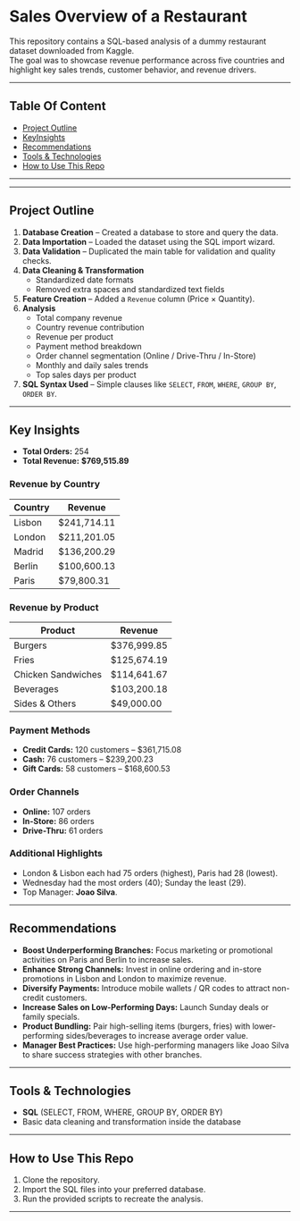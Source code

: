 #  Sales Overview of a Restaurant


This repository contains a SQL-based analysis of a dummy restaurant dataset downloaded from Kaggle.  
The goal was to showcase revenue performance across five countries and highlight key sales trends, customer behavior, and revenue drivers.


--- 
## Table Of Content
* [Project Outline](#Project-Outline)
* [KeyInsights](#Key-Insights)
* [Recommendations](#Recommendations)
* [Tools & Technologies](#Tools--Technologies)
* [How to Use This Repo](#How-To-Use-This-Repo)


---


---

##  Project Outline

1. **Database Creation** – Created a database to store and query the data.  
2. **Data Importation** – Loaded the dataset using the SQL import wizard.  
3. **Data Validation** – Duplicated the main table for validation and quality checks.  
4. **Data Cleaning & Transformation**  
   - Standardized date formats  
   - Removed extra spaces and standardized text fields  
5. **Feature Creation** – Added a `Revenue` column (Price × Quantity).  
6. **Analysis**  
   - Total company revenue  
   - Country revenue contribution  
   - Revenue per product  
   - Payment method breakdown  
   - Order channel segmentation (Online / Drive-Thru / In-Store)  
   - Monthly and daily sales trends  
   - Top sales days per product  
7. **SQL Syntax Used** – Simple clauses like `SELECT`, `FROM`, `WHERE`, `GROUP BY`, `ORDER BY`.  

---

##  Key Insights

- **Total Orders:** 254  
- **Total Revenue:** **$769,515.89**

### Revenue by Country
| Country | Revenue |
|---------|---------|
| Lisbon  | $241,714.11 |
| London  | $211,201.05 |
| Madrid  | $136,200.29 |
| Berlin  | $100,600.13 |
| Paris   | $79,800.31 |

### Revenue by Product
| Product            | Revenue |
|-------------------|---------|
| Burgers            | $376,999.85 |
| Fries              | $125,674.19 |
| Chicken Sandwiches | $114,641.67 |
| Beverages          | $103,200.18 |
| Sides & Others     | $49,000.00 |

### Payment Methods
- **Credit Cards:** 120 customers – $361,715.08  
- **Cash:** 76 customers – $239,200.23  
- **Gift Cards:** 58 customers – $168,600.53  

### Order Channels
- **Online:** 107 orders  
- **In-Store:** 86 orders  
- **Drive-Thru:** 61 orders  

### Additional Highlights
- London & Lisbon each had 75 orders (highest), Paris had 28 (lowest).  
- Wednesday had the most orders (40); Sunday the least (29).  
- Top Manager: **Joao Silva**.

---

##  Recommendations

- **Boost Underperforming Branches:** Focus marketing or promotional activities on Paris and Berlin to increase sales.  
- **Enhance Strong Channels:** Invest in online ordering and in-store promotions in Lisbon and London to maximize revenue.  
- **Diversify Payments:** Introduce mobile wallets / QR codes to attract non-credit customers.  
- **Increase Sales on Low-Performing Days:** Launch Sunday deals or family specials.  
- **Product Bundling:** Pair high-selling items (burgers, fries) with lower-performing sides/beverages to increase average order value.  
- **Manager Best Practices:** Use high-performing managers like Joao Silva to share success strategies with other branches.  

---

##  Tools & Technologies

- **SQL** (SELECT, FROM, WHERE, GROUP BY, ORDER BY)  
- Basic data cleaning and transformation inside the database  

---

##  How to Use This Repo

1. Clone the repository.  
2. Import the SQL files into your preferred database.  
3. Run the provided scripts to recreate the analysis.  

---




